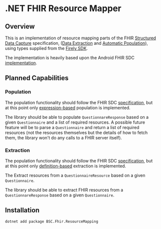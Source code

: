 # .NET FHIR Resource Mapper

## Overview

This is an implementation of resource mapping parts of the FHIR [Structured Data Capture](https://hl7.org/fhir/uv/sdc/index.html) specification, ([Data Extraction](https://hl7.org/fhir/uv/sdc/extraction.html) and [Automatic Population](https://hl7.org/fhir/uv/sdc/populate.html)), using types supplied from the [Firely SDK](https://github.com/FirelyTeam/firely-net-sdk).

The implementation is heavily based upon the Android FHIR SDC [implementation](https://github.com/google/android-fhir/blob/master/datacapture).

## Planned Capabilities

### Population

The population functionality should follow the FHIR SDC [specification](https://hl7.org/fhir/uv/sdc/populate.html), but at this point only [expression-based](https://hl7.org/fhir/uv/sdc/populate.html#expression-based-population) population is implemented.

The library should be able to populate `QuestionnareResponse` based on a given `Questionnaire` and a list of required resources. A possible future feature will be to parse a `Questionnaire` and return a list of required resources (not the resources themselves but the details of how to fetch them, the library won't do any calls to a FHIR server itself).

### Extraction

The population functionality should follow the FHIR SDC [specification](https://hl7.org/fhir/uv/sdc/extract.html), but at this point only [definition-based](https://hl7.org/fhir/uv/sdc/extraction.html#definition-based-extraction) extraction is implemented.

The Extract resources from a `QuestionnaireResource` based on a given `Questionnaire`.

The library should be able to extract FHIR resources from a `QuestionnareResponse` based on a given `Questionnaire`.

## Installation

```
dotnet add package BSC.Fhir.ResourceMapping
```
